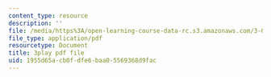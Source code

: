 ```yaml
---
content_type: resource
description: ''
file: /media/https%3A/open-learning-course-data-rc.s3.amazonaws.com/3-054-cellular-solids-structure-properties-and-applications-spring-2015/1955d65acb0fdfe6baa05569368d9fac_UgKnOuaY1G8.pdf
file_type: application/pdf
resourcetype: Document
title: 3play pdf file
uid: 1955d65a-cb0f-dfe6-baa0-5569368d9fac
---
```

